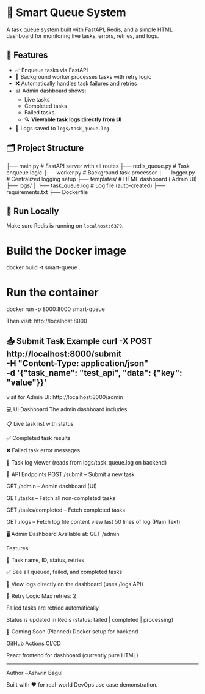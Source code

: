 # 🧠 Smart Queue System

A task queue system built with FastAPI, Redis, and a simple HTML dashboard for monitoring live tasks, errors, retries, and logs.

## 🔧 Features

- ✅ Enqueue tasks via FastAPI
- 👷 Background worker processes tasks with retry logic
- ❌ Automatically handles task failures and retries
- 📊 Admin dashboard shows:
  - Live tasks
  - Completed tasks
  - Failed tasks
  - 🔍 **Viewable task logs directly from UI**
- 📝 Logs saved to `logs/task_queue.log`

## 🗂️ Project Structure


├── main.py # FastAPI server with all routes
├── redis_queue.py # Task enqueue logic
├── worker.py # Background task processor
├── logger.py # Centralized logging setup
├── templates/ # HTML dashboard ( Admin UI)
├── logs/
│   └── task_queue.log # Log file (auto-created)
├── requirements.txt
├── Dockerfile

## 🚀 Run Locally

Make sure Redis is running on `localhost:6379`.

# Build the Docker image
docker build -t smart-queue .

# Run the container
docker run -p 8000:8000 smart-queue

Then visit: http://localhost:8000

📥 Submit Task Example
curl -X POST http://localhost:8000/submit \
-H "Content-Type: application/json" \
-d '{"task_name": "test_api", "data": {"key": "value"}}'
------------------------------------------------------

visit for Admin UI: http://localhost:8000/admin

💻 UI Dashboard
The admin dashboard includes:

📋 Live task list with status

✅ Completed task results

❌ Failed task error messages

📁 Task log viewer (reads from logs/task_queue.log on backend)

🧪 API Endpoints
POST /submit – Submit a new task

GET /admin – Admin dashboard (UI)

GET /tasks – Fetch all non-completed tasks

GET /tasks/completed – Fetch completed tasks

GET /logs – Fetch log file content view last 50 lines of log (Plain Text)

🖥️ Admin Dashboard
Available at: GET /admin

Features:

📌 Task name, ID, status, retries

✅ See all queued, failed, and completed tasks

📜 View logs directly on the dashboard (uses /logs API)

🔁 Retry Logic
Max retries: 2

Failed tasks are retried automatically

Status is updated in Redis (status: failed | completed | processing)

🐳 Coming Soon (Planned)
Docker setup for backend

GitHub Actions CI/CD

React frontend for dashboard (currently pure HTML)

--------------------------------------------------
Author 
~Ashwin Bagul

Built with ❤️ for real-world DevOps use case demonstration.

